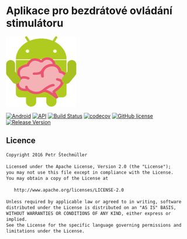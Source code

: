 # Aplikace pro bezdrátové ovládání stimulátoru

![Úvodní stránka](screenshots/icon.png)

[![Android](https://img.shields.io/badge/platform-android-brightgreen.svg?style=flat&label=Platform)](https://github.com/stechy1/Remote-stimulator-control) [![API](https://img.shields.io/badge/API-15%2B-blue.svg?style=flat)](https://android-arsenal.com/api?level=15) [![Build Status](https://travis-ci.org/stechy1/Remote-stimulator-control.svg?branch=master)](https://travis-ci.org/stechy1/Remote-stimulator-control) [![codecov](https://codecov.io/gh/stechy1/Remote-stimulator-control/branch/master/graph/badge.svg)](https://codecov.io/gh/stechy1/Remote-stimulator-control) [![GitHub license](https://img.shields.io/badge/license-Apache%202-blue.svg)](https://raw.githubusercontent.com/stechy1/Remote-stimulator-control/master/license.txt) [![Release Version](https://img.shields.io/github/release/stechy1/Remote-stimulator-control.svg)](https://github.com/stechy1/Remote-stimulator-control/releases)


Licence
-------

    Copyright 2016 Petr Štechmüller

    Licensed under the Apache License, Version 2.0 (the "License");
    you may not use this file except in compliance with the License.
    You may obtain a copy of the License at

       http://www.apache.org/licenses/LICENSE-2.0

    Unless required by applicable law or agreed to in writing, software
    distributed under the License is distributed on an "AS IS" BASIS,
    WITHOUT WARRANTIES OR CONDITIONS OF ANY KIND, either express or implied.
    See the License for the specific language governing permissions and
    limitations under the License.